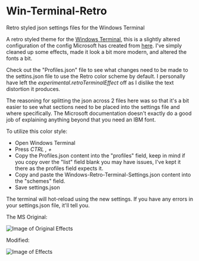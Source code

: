 # Win-Terminal-Retro
Retro styled json settings files for the Windows Terminal

A retro styled theme for the [Windows Terminal](https://docs.microsoft.com/en-us/windows/terminal/), this is a slightly altered configuration of the config Microsoft has created from [here](https://docs.microsoft.com/en-us/windows/terminal/custom-terminal-gallery/retro-command-prompt). I've simply cleaned up some effects, made it look a bit more modern, and altered the fonts a bit. 

Check out the "Profiles.json" file to see what changes need to be made to the settins.json file to use the Retro color scheme by default. I personally have left the *experimental.retroTerminalEffect* off as I dislike the text distortion it produces.

The reasoning for splitting the json across 2 files here was so that it's a bit easier to see what sections need to be placed into the settings file and where specifically. The Microsoft documentation doesn't exactly do a good job of explaining anything beyond that you need an IBM font.

To utilize this color style:

* Open Windows Terminal
* Press *CTRL , +* 
* Copy the Profiles.json content into the "profiles" field, keep in mind if you copy over the "list" field blank you may have issues, I've kept it there as the profiles field expects it.
* Copy and paste the Windows-Retro-Terminal-Settings.json content into the "schemes" field.
* Save settings.json

The terminal will hot-reload using the new settings. If you have any errors in your settings.json file, it'll tell you.

The MS Original:

![Image of Original Effects](https://docs.microsoft.com/en-us/windows/terminal/images/retro-command-prompt.png)

Modified:

![Image of Effects](https://i.imgur.com/fwF4ZEk.png)
